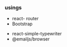 ### usings
* react- router
* Bootstrap
<!-- * react-tsparticles -->
* react-simple-typewriter
* @emailjs/browser